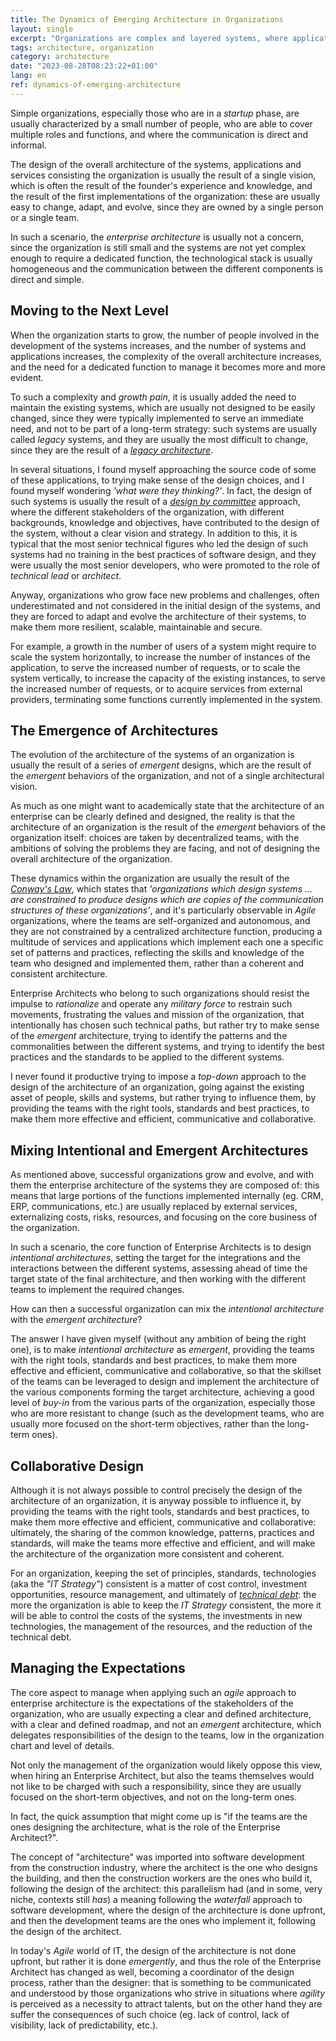 ```yaml
---
title: The Dynamics of Emerging Architecture in Organizations
layout: single
excerpt: "Organizations are complex and layered systems, where applications and services are the result of designs over time and not of a single architectural vision."
tags: architecture, organization
category: architecture
date: "2023-08-28T08:23:22+01:00"
lang: en
ref: dynamics-of-emerging-architecture
---
```


Simple organizations, especially those who are in a _startup_ phase, are usually characterized by a small number of people, who are able to cover multiple roles and functions, and where the communication is direct and informal.

The design of the overall architecture of the systems, applications and services consisting the organization is usually the result of a single vision, which is often the result of the founder's experience and knowledge, and the result of the first implementations of the organization: these are usually easy to change, adapt, and evolve, since they are owned by a single person or a single team.

In such a scenario, the _enterprise architecture_ is usually not a concern, since the organization is still small and the systems are not yet complex enough to require a dedicated function, the technological stack is usually homogeneous and the communication between the different components is direct and simple.

## Moving to the Next Level

When the organization starts to grow, the number of people involved in the development of the systems increases, and the number of systems and applications increases, the complexity of the overall architecture increases, and the need for a dedicated function to manage it becomes more and more evident.

To such a complexity and _growth pain_, it is usually added the need to maintain the existing systems, which are usually not designed to be easily changed, since they were typically implemented to serve an immediate need, and not to be part of a long-term strategy: such systems are usually called _legacy_ systems, and they are usually the most difficult to change, since they are the result of a _[legacy architecture](https://en.wikipedia.org/wiki/Legacy_system)_.

In several situations, I found myself approaching the source code of some of these applications, to trying make sense of the design choices, and I found myself wondering _'what were they thinking?'_. In fact, the design of such systems is usually the result of a _[design by committee](https://en.wikipedia.org/wiki/Design_by_committee)_ approach, where the different stakeholders of the organization, with different backgrounds, knowledge and objectives, have contributed to the design of the system, without a clear vision and strategy. In addition to this, it is typical that the most senior technical figures who led the design of such systems had no training in the best practices of software design, and they were usually the most senior developers, who were promoted to the role of _technical lead_ or _architect_.

Anyway, organizations who grow face new problems and challenges, often underestimated and not considered in the initial design of the systems, and they are forced to adapt and evolve the architecture of their systems, to make them more resilient, scalable, maintainable and secure.

For example, a growth in the number of users of a system might require to scale the system horizontally, to increase the number of instances of the application, to serve the increased number of requests, or to scale the system vertically, to increase the capacity of the existing instances, to serve the increased number of requests, or to acquire services from external providers, terminating some functions currently implemented in the system.

## The Emergence of Architectures

The evolution of the architecture of the systems of an organization is usually the result of a series of _emergent_ designs, which are the result of the _emergent_ behaviors of the organization, and not of a single architectural vision.

As much as one might want to academically state that the architecture of an enterprise can be clearly defined and designed, the reality is that the architecture of an organization is the result of the _emergent_ behaviors of the organization itself: choices are taken by decentralized teams, with the ambitions of solving the problems they are facing, and not of designing the overall architecture of the organization.

These dynamics within the organization are usually the result of the _[Conway's Law](https://en.wikipedia.org/wiki/Conway%27s_law)_, which states that _'organizations which design systems ... are constrained to produce designs which are copies of the communication structures of these organizations'_, and it's particularly observable in _Agile_ organizations, where the teams are self-organized and autonomous, and they are not constrained by a centralized architecture function, producing a multitude of services and applications which implement each one a specific set of patterns and practices, reflecting the skills and knowledge of the team who designed and implemented them, rather than a coherent and consistent architecture.

Enterprise Architects who belong to such organizations should resist the impulse to _rationalize_ and operate any _military force_ to restrain such movements, frustrating the values and mission of the organization, that intentionally has chosen such technical paths, but rather try to make sense of the _emergent_ architecture, trying to identify the patterns and the commonalities between the different systems, and trying to identify the best practices and the standards to be applied to the different systems.

I never found it productive trying to impose a _top-down_ approach to the design of the architecture of an organization, going against the existing asset of people, skills and systems, but rather trying to influence them, by providing the teams with the right tools, standards and best practices, to make them more effective and efficient, communicative and collaborative.

## Mixing Intentional and Emergent Architectures

As mentioned above, successful organizations grow and evolve, and with them the enterprise architecture of the systems they are composed of: this means that large portions of the functions implemented internally (eg. CRM, ERP, communications, etc.) are usually replaced by external services, externalizing costs, risks, resources, and focusing on the core business of the organization.

In such a scenario, the core function of Enterprise Architects is to design _intentional architectures_, setting the target for the integrations and the interactions between the different systems, assessing ahead of time the target state of the final architecture, and then working with the different teams to implement the required changes.

How can then a successful organization can mix the _intentional architecture_ with the _emergent architecture_?

The answer I have given myself (without any ambition of being the right one), is to make _intentional architecture_ as _emergent_, providing the teams with the right tools, standards and best practices, to make them more effective and efficient, communicative and collaborative, so that the skillset of the teams can be leveraged to design and implement the architecture of the various components forming the target architecture, achieving a good level of _buy-in_ from the various parts of the organization, especially those who are more resistant to change (such as the development teams, who are usually more focused on the short-term objectives, rather than the long-term ones).

## Collaborative Design

Although it is not always possible to control precisely the design of the architecture of an organization, it is anyway possible to influence it, by providing the teams with the right tools, standards and best practices, to make them more effective and efficient, communicative and collaborative: ultimately, the sharing of the common knowledge, patterns, practices and standards, will make the teams more effective and efficient, and will make the architecture of the organization more consistent and coherent.

For an organization, keeping the set of principles, standards, technologies (aka the _"IT Strategy"_) consistent is a matter of cost control, investment opportunities, resource management, and ultimately of _[technical debt](https://en.wikipedia.org/wiki/Technical_debt)_: the more the organization is able to keep the _IT Strategy_ consistent, the more it will be able to control the costs of the systems, the investments in new technologies, the management of the resources, and the reduction of the technical debt.

## Managing the Expectations

The core aspect to manage when applying such an _agile_ approach to enterprise architecture is the expectations of the stakeholders of the organization, who are usually expecting a clear and defined architecture, with a clear and defined roadmap, and not an _emergent_ architecture, which delegates responsibilities of the design to the teams, low in the organization chart and level of details.

Not only the management of the organization would likely oppose this view, when hiring an Enterprise Architect, but also the teams themselves would not like to be charged with such a responsibility, since they are usually focused on the short-term objectives, and not on the long-term ones.

In fact, the quick assumption that might come up is "if the teams are the ones designing the architecture, what is the role of the Enterprise Architect?".

The concept of "architecture" was imported into software development from the construction industry, where the architect is the one who designs the building, and then the construction workers are the ones who build it, following the design of the architect: this parallelism had (and in some, very niche, contexts still _has_) a meaning following the _waterfall_ approach to software development, where the design of the architecture is done upfront, and then the development teams are the ones who implement it, following the design of the architect.

In today's _Agile_ world of IT, the design of the architecture is not done upfront, but rather it is done _emergently_, and thus the role of the Enterprise Architect has changed as well, becoming a coordinator of the design process, rather than the designer: that is something to be communicated and understood by those organizations who strive in situations where _agility_ is perceived as a necessity to attract talents, but on the other hand they are suffer the consequences of such choice (eg. lack of control, lack of visibility, lack of predictability, etc.).
